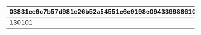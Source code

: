 |03831ee6c7b57d981e26b52a54551e6e9198e094339988610ace9a9cce249558|9c7dbc18c41efd3306e4b40b151f5f99183aacc41825141aecd3026d69f2a5ff|eb61526b874b315057e43ac61663777bd9a7c3ddc356ca9f9a57351ad223030e|7b4b7ecb038ae25577dc1603bca2871d4087dc0266046b5aba766afd49001baf|b51578059eaead90cd9d685714c09957f14d98ab8b5a6d403a23dc019a207e3a|c8e8657328576dd954a3d4e345bb8c77c0a26def38e765e614fbb909908488e7|eea6b47ca070a2720be409c9d7fffbcfe3e315f94d3289ced4596bf50038c5ba|8c21cadd718cf743937a12e8c04f25a98c22a36cea62166fc14b3fd99ede8ca5|
| --- | --- | --- | --- | --- | --- | --- | --- |
|130101|130001|bgm_MC104|バンディシャーク号|bgm_MC104|400001|10001|130201|